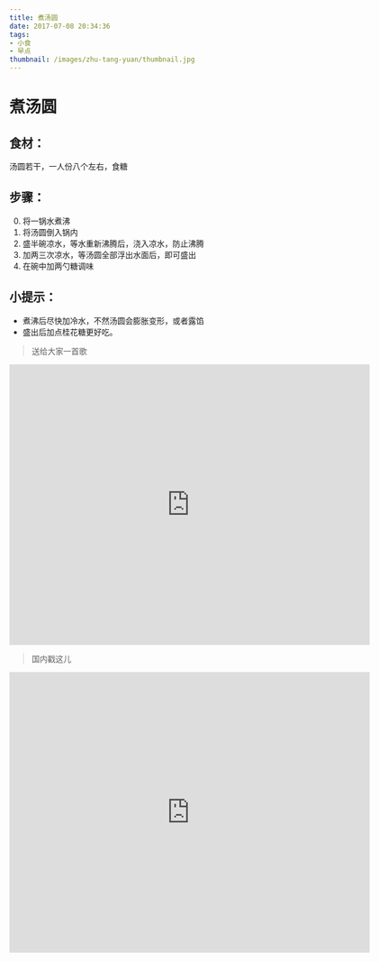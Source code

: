 ```yaml
---
title: 煮汤圆
date: 2017-07-08 20:34:36
tags:
- 小食
- 早点
thumbnail: /images/zhu-tang-yuan/thumbnail.jpg
---
```

# 煮汤圆
## 食材：
汤圆若干，一人份八个左右，食糖

## 步骤：
0. 将一锅水煮沸
0. 将汤圆倒入锅内
0. 盛半碗凉水，等水重新沸腾后，浇入凉水，防止沸腾
0. 加两三次凉水，等汤圆全部浮出水面后，即可盛出
0. 在碗中加两勺糖调味

## 小提示：
- 煮沸后尽快加冷水，不然汤圆会膨胀变形，或者露馅
- 盛出后加点桂花糖更好吃。

> 送给大家一首歌
<iframe width="640" height="498" src="https://www.youtube.com/embed/O7E4ClkhAD8" frameborder="0" allowfullscreen></iframe>

> 国内戳这儿
<iframe frameborder="0" width="640" height="498" src="https://v.qq.com/iframe/player.html?vid=p0326g58agy&tiny=0&auto=0" allowfullscreen></iframe>